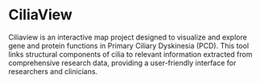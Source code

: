 # CiliaView
Ciliaview is an interactive map project designed to visualize and explore gene and protein functions in Primary Ciliary Dyskinesia (PCD). This tool links structural components of cilia to relevant information extracted from comprehensive research data, providing a user-friendly interface for researchers and clinicians.
